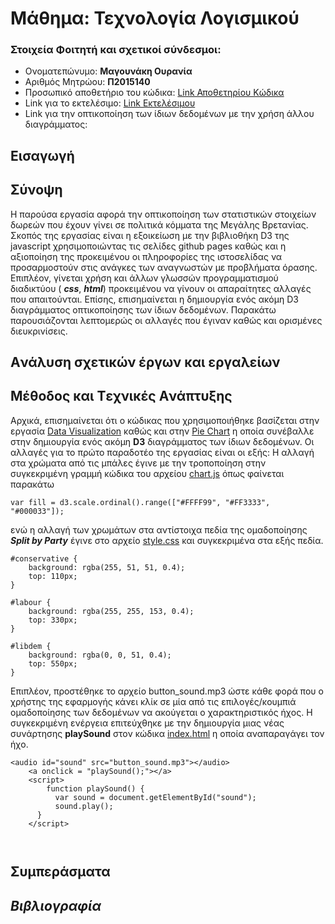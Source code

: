 # Μάθημα: Τεχνολογία Λογισμικού

### Στοιχεία Φοιτητή και σχετικοί σύνδεσμοι:
* Ονοματεπώνυμο: **Μαγουνάκη Ουρανία**
* Αριθμός Μητρώου: **Π2015140**
* Προσωπικό αποθετήριο του κώδικα: [Link Αποθετηρίου Κώδικα](https://github.com/p15mago/D3js-uk-political-donations)
* Link για το εκτελέσιμο: [Link Εκτελέσιμου](https://p15mago.github.io/D3js-uk-political-donations/)
* Link για την οπτικοποίηση των ίδιων δεδομένων με την χρήση άλλου διαγράμματος:

## Εισαγωγή


## Σύνοψη
Η παρούσα εργασία αφορά την οπτικοποίηση των στατιστικών στοιχείων δωρεών που έχουν γίνει σε πολιτικά κόμματα της Μεγάλης Βρετανίας. Σκοπός της εργασίας είναι η εξοικείωση με την βιβλιοθήκη D3 της javascript χρησιμοποιώντας τις σελίδες github pages καθώς και η αξιοποίηση της προκειμένου οι πληροφορίες της ιστοσελίδας να προσαρμοστούν στις ανάγκες των αναγνωστών με προβλήματα όρασης. Επιπλέον, γίνεται χρήση και άλλων γλωσσών προγραμματισμού διαδικτύου ( **_css_**, **_html_**) προκειμένου να γίνουν οι απαραίτητες αλλαγές που απαιτούνται. Επίσης, επισημαίνεται η δημιουργία ενός ακόμη D3 διαγράμματος οπτικοποίησης των ίδιων δεδομένων. Παρακάτω παρουσιάζονται λεπτομερώς οι αλλαγές που έγιναν καθώς και ορισμένες διευκρινίσεις.


## Aνάλυση σχετικών έργων και εργαλείων

## Mέθοδος και Tεχνικές Aνάπτυξης
Αρχικά, επισημαίνεται ότι ο κώδικας που χρησιμοποιήθηκε βασίζεται στην εργασία [Data Visualization](https://github.com/ioniodi/D3js-uk-political-donations) καθώς και στην [Pie Chart](https://bl.ocks.org/mbostock/3887235) η οποία συνέβαλλε στην δημιουργία ενός ακόμη **D3** διαγράμματος των ίδιων δεδομένων.                                                                                              Οι αλλαγές για το πρώτο παραδοτέο της εργασίας είναι οι εξής:
Η αλλαγή στα χρώματα από τις μπάλες έγινε με την τροποποίηση στην συγκεκριμένη γραμμή κώδικα του αρχείου [chart.js](https://github.com/p15mago/D3js-uk-political-donations/blob/gh-pages/chart.js) όπως φαίνεται παρακάτω 
```
var fill = d3.scale.ordinal().range(["#FFFF99", "#FF3333", "#000033"]);
```
ενώ η αλλαγή των χρωμάτων στα αντίστοιχα πεδία της ομαδοποίησης **_Split by Party_** έγινε στο αρχείο [style.css](https://github.com/p15mago/D3js-uk-political-donations/blob/gh-pages/style.css) και συγκεκριμένα στα εξής πεδία.
```
#conservative {
    background: rgba(255, 51, 51, 0.4);
    top: 110px;
}

#labour {
    background: rgba(255, 255, 153, 0.4);
    top: 330px;
}

#libdem {
    background: rgba(0, 0, 51, 0.4);
    top: 550px;
}
```
Επιπλέον, προστέθηκε το αρχείο button_sound.mp3 ώστε κάθε φορά που ο χρήστης της εφαρμογής κάνει κλίκ σε μία από τις επιλογές/κουμπιά ομαδοποίησης των δεδομένων να ακούγεται ο χαρακτηριστικός ήχος. Η συγκεκριμένη ενέργεια επιτεύχθηκε με την δημιουργία μιας νέας συνάρτησης **playSound** στον κώδικα [index.html](https://github.com/p15mago/D3js-uk-political-donations/blob/gh-pages/index.html) η οποία αναπαραγάγει τον ήχο.
```
<audio id="sound" src="button_sound.mp3"></audio>
    <a onclick = "playSound();"></a>
    <script>
        function playSound() {
          var sound = document.getElementById("sound");
          sound.play();
      }
    </script>

    
```


## Συμπεράσματα

## _Βιβλιογραφία_

